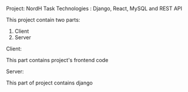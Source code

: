 Project: NordH Task
Technologies : Django, React, MySQL and REST API

This project contain two parts:

1.  Client
2.  Server

Client:

This part contains project's frontend code


Server:

This part of project contains django

